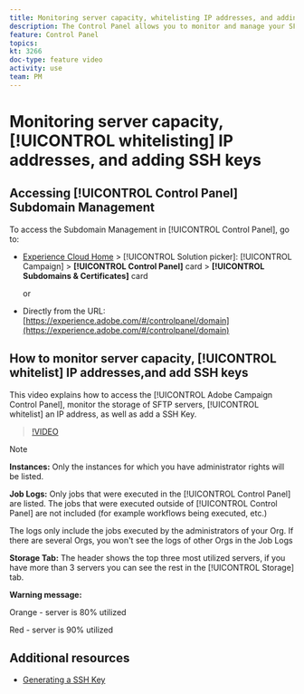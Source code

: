 ```yaml
---
title: Monitoring server capacity, whitelisting IP addresses, and adding SSH keys
description: The Control Panel allows you to monitor and manage your SFTP storage by instance and whitelist IP addresses.
feature: Control Panel
topics: 
kt: 3266
doc-type: feature video
activity: use
team: PM
---
```


# Monitoring server capacity, [!UICONTROL whitelisting] IP addresses, and adding SSH keys

## Accessing [!UICONTROL Control Panel] Subdomain Management

To access the Subdomain Management in [!UICONTROL Control Panel], go to:

* [Experience Cloud Home](https://experience.adobe.com/#/home) > [!UICONTROL Solution picker]: [!UICONTROL Campaign] > **[!UICONTROL Control Panel]** card > **[!UICONTROL Subdomains & Certificates]** card
  
  or
* Directly from the URL: [https://experience.adobe.com/#/controlpanel/domain](https://experience.adobe.com/#/controlpanel/domain)

## How to monitor server capacity, [!UICONTROL whitelist] IP addresses,and add SSH keys

This video explains how to access the [!UICONTROL Adobe Campaign Control Panel], monitor the storage of SFTP servers, [!UICONTROL whitelist] an IP address, as well as add a SSH Key.

>[!VIDEO](https://video.tv.adobe.com/v/27270?quality=12)

>[!NOTE]
>
>**Instances:** Only the instances for which you have administrator rights will be listed.
>
>**Job Logs:** Only jobs that were executed in the [!UICONTROL Control Panel] are listed. The jobs that were executed outside of [!UICONTROL Control Panel] are not included (for example workflows being executed, etc.)
>
>The logs only include the jobs executed by the administrators of your Org. If there are several Orgs, you won't see the logs of other Orgs in the Job Logs
>
>**Storage Tab:** The header shows the top three most utilized servers, if you have more than 3 servers you can see the rest in the [!UICONTROL Storage] tab.
>
>**Warning message:**
>
>Orange - server is 80% utilized
>
>Red - server is 90% utilized
>

## Additional resources

* [Generating a SSH Key](/help/administrating/control-panel/generate-ssh-key.md)
